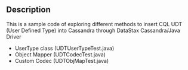 ## Description
This is a sample code of exploring different methods to insert CQL UDT (User Defined Type) into Cassandra through DataStax Cassandra/Java Driver

- UserType class (UDTUserTypeTest.java)
- Object Mapper (UDTCodecTest.java)
- Custom Codec (UDTObjMapTest.java)
